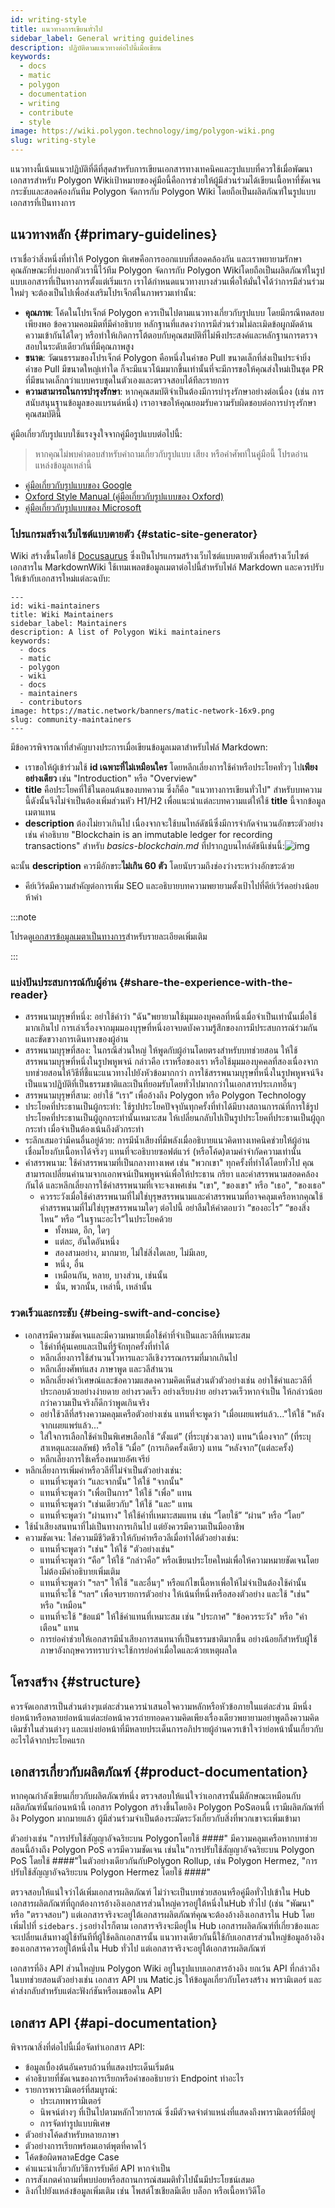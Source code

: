 ```yaml
---
id: writing-style
title: แนวทางการเขียนทั่วไป
sidebar_label: General writing guidelines
description: ปฏิบัติตามแนวทางต่อไปนี้เมื่อเขียน
keywords:
  - docs
  - matic
  - polygon
  - documentation
  - writing
  - contribute
  - style
image: https://wiki.polygon.technology/img/polygon-wiki.png
slug: writing-style
---
```


แนวทางนี้เน้นแนวปฏิบัติที่ดีที่สุดสำหรับการเขียนเอกสารทางเทคนิคและรูปแบบที่ควรใช้เมื่อพัฒนาเอกสารสำหรับ Polygon Wikiเป้าหมายของคู่มือนี้คือการช่วยให้ผู้มีส่วนร่วมได้เขียนเนื้อหาที่ชัดเจน กระชับและสอดค้องกันทีม Polygon จัดการกับ Polygon Wiki โดยถือเป็นผลิตภัณฑ์ในรูปแบบเอกสารที่เป็นทางการ

## แนวทางหลัก {#primary-guidelines}

เราเชื่อว่าสิ่งหนึ่งที่ทำให้ Polygon พิเศษคือการออกแบบที่สอดคล้องกัน และเราพยายามรักษาคุณลักษณะที่บ่งบอกตัวเรานี้ไว้ทีม Polygon จัดการกับ Polygon Wikiโดยถือเป็นผลิตภัณฑ์ในรูปแบบเอกสารที่เป็นทางการตั้งแต่เริ่มแรก เราได้กำหนดแนวทางบางส่วนเพื่อให้มั่นใจได้ว่าการมีส่วนร่วมใหม่ๆ จะต้องเป็นไปเพื่อส่งเสริมโปรเจ็กต์ในภาพรวมเท่านั้น:

- **คุณภาพ**: โค้ดในโปรเจ็กต์ Polygon ควรเป็นไปตามแนวทางเกี่ยวกับรูปแบบ โดยมีกรณีทดสอบเพียงพอ ข้อความคอมมิตที่มีคำอธิบาย หลักฐานที่แสดงว่าการมีส่วนร่วมไม่ละเมิดข้อผูกมัดด้านความเข้ากันได้ใดๆ หรือทำให้เกิดการโต้ตอบกับคุณสมบัติที่ไม่พึงประสงค์และหลักฐานการตรวจสอบในระดับเดียวกันที่มีคุณภาพสูง
- **ขนาด**: วัฒนธรรมของโปรเจ็กต์ Polygon คือหนึ่งในคำขอ Pull ขนาดเล็กที่ส่งเป็นประจำยิ่งคำขอ Pull มีขนาดใหญ่เท่าใด ก็จะมีแนวโน้มมากขึ้นเท่านั้นที่จะมีการขอให้คุณส่งใหม่เป็นชุด PR ที่มีขนาดเล็กกว่าแบบครบชุดในตัวเองและตรวจสอบได้ทีละรายการ
- **ความสามารถในการบำรุงรักษา**: หากคุณสมบัติจำเป็นต้องมีการบำรุงรักษาอย่างต่อเนื่อง (เช่น การสนับสนุนฐานข้อมูลของแบรนด์หนึ่ง) เราอาจขอให้คุณยอมรับความรับผิดชอบต่อการบำรุงรักษาคุณสมบัตินี้

คู่มือเกี่ยวกับรูปแบบใช้แรงจูงใจจากคู่มือรูปแบบต่อไปนี้:

> หากคุณไม่พบคำตอบสำหรับคำถามเกี่ยวกับรูปแบบ เสียง หรือคำศัพท์ในคู่มือนี้ โปรดอ่านแหล่งข้อมูลเหล่านี้

- [คู่มือเกี่ยวกับรูปแบบของ Google](https://github.com/google/styleguide/blob/gh-pages/docguide/style.md)
- [Oxford Style Manual (คู่มือเกี่ยวกับรูปแบบของ Oxford)](https://global.oup.com/academic/product/new-oxford-style-manual-9780198767251?cc=nl&lang=en&)
- [คู่มือเกี่ยวกับรูปแบบของ Microsoft](https://docs.microsoft.com/en-us/style-guide/welcome/)

### โปรแกรมสร้างเว็บไซต์แบบตายตัว {#static-site-generator}

Wiki สร้างขึ้นโดยใช้ [Docusaurus](https://docusaurus.io/) ซึ่งเป็นโปรแกรมสร้างเว็บไซต์แบบตายตัวเพื่อสร้างเว็บไซต์เอกสารใน MarkdownWiki ใช้เทมเพลตข้อมูลเมตาต่อไปนี้สำหรับไฟล์ Markdown และควรปรับให้เข้ากับเอกสารใหม่แต่ละฉบับ:

```
---
id: wiki-maintainers
title: Wiki Maintainers
sidebar_label: Maintainers
description: A list of Polygon Wiki maintainers
keywords:
  - docs
  - matic
  - polygon
  - wiki
  - docs
  - maintainers
  - contributors
image: https://matic.network/banners/matic-network-16x9.png
slug: community-maintainers
---
```

มีข้อควรพิจารณาที่สำคัญบางประการเมื่อเขียนข้อมูลเมตาสำหรับไฟล์ Markdown:
- เราขอให้ผู้เข้าร่วมใช้ **id เฉพาะที่ไม่เหมือนใคร** โดยหลีกเลี่ยงการใช้คำหรือประโยคทั่วๆ ไป**เพียงอย่างเดียว** เช่น "Introduction" หรือ "Overview"
- **title** คือประโยคที่ใช้ในตอนต้นของบทความ ซึ่งก็คือ "แนวทางการเขียนทั่วไป" สำหรับบทความนี้ดังนั้นจึงไม่จำเป็นต้องเพิ่มส่วนหัว H1/H2 เพื่อแนะนำแต่ละบทความแต่ให้ใช้ **title** นี้จากข้อมูลเมตาแทน
- **description** ต้องไม่ยาวเกินไป เนื่องจากจะใช้บนไทล์ดัชนีซึ่งมีการจำกัดจำนวนอักขระตัวอย่างเช่น คำอธิบาย "Blockchain is an immutable ledger for recording transactions" สำหรับ *basics-blockchain.md* ที่ปรากฏบนไทล์ดัชนีเช่นนี้:![img](/img/contribute/index-tile.png)

ฉะนั้น **description** ควรมีอักขระ**ไม่เกิน 60 ตัว** โดยนับรวมถึงช่องว่างระหว่างอักขระด้วย
- คีย์เวิร์ดมีความสำคัญต่อการเพิ่ม SEO และอธิบายบทความพยายามตั้งเป้าไปที่คีย์เวิร์ดอย่างน้อยห้าคำ

:::note

โปรดดู[เอกสารข้อมูลเมตาเป็นทางการ](https://docusaurus.io/docs/next/api/plugins/@docusaurus/plugin-content-docs#markdown-front-matter)สำหรับรายละเอียดเพิ่มเติม

:::

### แบ่งปันประสบการณ์กับผู้อ่าน {#share-the-experience-with-the-reader}

- สรรพนามบุรุษที่หนึ่ง: อย่าใช้คำว่า "ฉัน"พยายามใช้มุมมองบุคคลที่หนึ่งเมื่อจำเป็นเท่านั้นเมื่อใช้มากเกินไป การเล่าเรื่องจากมุมมองบุรุษที่หนึ่งอาจบดบังความรู้สึกของการมีประสบการณ์ร่วมกันและขัดขวางการเดินทางของผู้อ่าน
- สรรพนามบุรุษที่สอง: ในกรณีส่วนใหญ่ ให้พูดกับผู้อ่านโดยตรงสำหรับบทช่วยสอน ให้ใช้สรรพนามบุรุษที่หนึ่งในรูปพหูพจน์ กล่าวคือ เราหรือของเรา หรือใช้มุมมองบุคคลที่สองเนื่องจากบทช่วยสอนให้วิธีที่ชี้แนะแนวทางไปยังหัวข้อมากกว่า การใช้สรรพนามบุรุษที่หนึ่งในรูปพหูพจน์จึงเป็นแนวปฏิบัติที่เป็นธรรมชาติและเป็นที่ยอมรับโดยทั่วไปมากกว่าในเอกสารประเภทอื่นๆ
- สรรพนามบุรุษที่สาม: อย่าใช้ “เรา” เพื่ออ้างถึง Polygon หรือ Polygon Technology
- ประโยคที่ประธานเป็นผู้กระทำ: ใช้รูปประโยคปัจจุบันทุกครั้งที่ทำได้มีบางสถานการณ์ที่การใช้รูปประโยคที่ประธานเป็นผู้ถูกกระทำนั้นเหมาะสม ให้เปลี่ยนกลับไปเป็นรูปประโยคที่ประธานเป็นผู้ถูกกระทำ เมื่อจำเป็นต้องเน้นถึงตัวกระทำ
- ระลึกเสมอว่ามีคนอื่นอยู่ด้วย: การมีน้ำเสียงที่มีพลังเมื่ออธิบายแนวคิดทางเทคนิคช่วยให้ผู้อ่านเชื่อมโยงกับเนื้อหาได้จริงๆ แทนที่จะอธิบายซอฟต์แวร์ (หรือโค้ด)ตามคำจำกัดความเท่านั้น
- คำสรรพนาม: ใช้คำสรรพนามที่เป็นกลางทางเพศ เช่น "พวกเขา" ทุกครั้งที่ทำได้โดยทั่วไป คุณสามารถเปลี่ยนคำนามจากเอกพจน์เป็นพหูพจน์เพื่อให้ประธาน กริยา และคำสรรพนามสอดคล้องกันได้ และหลีกเลี่ยงการใช้คำสรรพนามที่เจาะจงเพศเช่น "เขา", "ของเขา" หรือ "เธอ", "ของเธอ"
  - ควรระวังเมื่อใช้คำสรรพนามที่ไม่ใช่บุรุษสรรพนามและคำสรรพนามที่อาจคลุมเครือหากคุณใช้คำสรรพนามที่ไม่ใช่บุรุษสรรพนามใดๆ ต่อไปนี้ อย่าลืมให้คำตอบว่า “ของอะไร” “ของสิ่งไหน” หรือ “ในฐานะอะไร”ในประโยคด้วย
    - ทั้งหมด, อีก, ใดๆ
    - แต่ละ, อันใดอันหนึ่ง
    - สองสามอย่าง, มากมาย, ไม่ใช่สิ่งใดเลย, ไม่มีเลย,
    - หนึ่ง, อื่น
    - เหมือนกัน, หลาย, บางส่วน, เช่นนั้น
    - นั่น, พวกนั้น, เหล่านี้, เหล่านั้น

### รวดเร็วและกระชับ {#being-swift-and-concise}

- เอกสารมีความชัดเจนและมีความหมายเมื่อใช้คำที่จำเป็นและวลีที่เหมาะสม
  - ใช้คำที่คุ้นเคยและเป็นที่รู้จักทุกครั้งที่ทำได้
  - หลีกเลี่ยงการใช้สำนวนโวหารและวลีเชิงวรรณกรรมที่มากเกินไป
  - หลีกเลี่ยงศัพท์แสง ภาษาพูด และวลีสำนวน
  - หลีกเลี่ยงคำวิเศษณ์และข้อความแสดงความคิดเห็นส่วนตัวตัวอย่างเช่น อย่าใช้คำและวลีที่ประกอบด้วยอย่างง่ายดาย อย่างรวดเร็ว อย่างเรียบง่าย อย่างรวดเร็วหากจำเป็น ให้กล่าวน้อยกว่าความเป็นจริงก็ดีกว่าพูดเกินจริง
  - อย่าใช้วลีที่สร้างความคลุมเครือตัวอย่างเช่น แทนที่จะพูดว่า "เมื่อเผยแพร่แล้ว..."ให้ใช้ "หลังจากเผยแพร่แล้ว..."
  - ใส่ใจการเลือกใช้คำเป็นพิเศษเลือกใช้ “ตั้งแต่” (ที่ระบุช่วงเวลา) แทน“เนื่องจาก” (ที่ระบุสาเหตุและผลลัพธ์) หรือใช้ “เมื่อ” (การเกิดครั้งเดียว) แทน “หลังจาก”(แต่ละครั้ง)
  - หลีกเลี่ยงการใช้เครื่องหมายอัศเจรีย์
- หลีกเลี่ยงการเพิ่มคำหรือวลีที่ไม่จำเป็นตัวอย่างเช่น:
  - แทนที่จะพูดว่า “และจากนั้น” ให้ใช้ "จากนั้น"
  - แทนที่จะพูดว่า "เพื่อเป็นการ" ให้ใช้ "เพื่อ" แทน
  - แทนที่จะพูดว่า "เช่นเดียวกับ" ให้ใช้ "และ" แทน
  - แทนที่จะพูดว่า "ผ่านทาง" ให้ใช้คำที่เหมาะสมแทน เช่น “โดยใช้” “ผ่าน” หรือ “โดย”
- ใช้น้ำเสียงสนทนาที่ไม่เป็นทางการเกินไป แต่ยังควรมีความเป็นมืออาชีพ
- ความชัดเจน: ใส่ความมีชีวิตชีวาให้กับคำหรือวลีเมื่อทำได้ตัวอย่างเช่น:
  - แทนที่จะพูดว่า "เช่น" ให้ใช้ "ตัวอย่างเช่น"
  - แทนที่จะพูดว่า “คือ” ให้ใช้ “กล่าวคือ” หรือเขียนประโยคใหม่เพื่อให้ความหมายชัดเจนโดยไม่ต้องมีคำอธิบายเพิ่มเติม
  - แทนที่จะพูดว่า "ฯลฯ" ให้ใช้ "และอื่นๆ" หรือแก้ไขเนื้อหาเพื่อให้ไม่จำเป็นต้องใช้คำนั้นแทนที่จะใช้ “ฯลฯ” เพื่อจบรายการตัวอย่าง ให้เน้นที่หนึ่งหรือสองตัวอย่าง และใช้ "เช่น" หรือ "เหมือน"
  - แทนที่จะใช้ "ข้อแม้" ให้ใช้คำแทนที่เหมาะสม เช่น "ประกาศ" "ข้อควรระวัง" หรือ "คำเตือน" แทน
  - การย่อคำช่วยให้เอกสารมีน้ำเสียงการสนทนาที่เป็นธรรมชาติมากขึ้น อย่างน้อยก็สำหรับผู้ใช้ภาษาอังกฤษควรทราบว่าจะใช้การย่อคำเมื่อใดและด้วยเหตุผลใด

## โครงสร้าง {#structure}

ควรจัดเอกสารเป็นส่วนต่างๆแต่ละส่วนควรนำเสนอใจความหลักหรือหัวข้อภายในแต่ละส่วน มีหนึ่งย่อหน้าหรือหลายย่อหน้าแต่ละย่อหน้าควรถ่ายทอดความคิดเพียงเรื่องเดียวพยายามอย่าพูดถึงความคิดเดิมซ้ำในส่วนต่างๆ และแบ่งย่อหน้าที่มีหลายประเด็นการอภิปรายผู้อ่านควรเข้าใจว่าย่อหน้านั้นเกี่ยวกับอะไรได้จากประโยคแรก

## เอกสารเกี่ยวกับผลิตภัณฑ์ {#product-documentation}

หากคุณกำลังเขียนเกี่ยวกับผลิตภัณฑ์หนึ่ง ตรวจสอบให้แน่ใจว่าเอกสารนั้นมีลักษณะเหมือนกับผลิตภัณฑ์นั้นก่อนหน้านี้ เอกสาร Polygon สร้างขึ้นโดยอิง Polygon PoSตอนนี้ เรามีผลิตภัณฑ์ที่อิง Polygon มากมายแล้ว ผู้มีส่วนร่วมจำเป็นต้องระมัดระวังเกี่ยวกับสิ่งที่พวกเขาจะเพิ่มเข้ามา

ตัวอย่างเช่น "การปรับใช้สัญญาอัจฉริยะบน Polygonโดยใช้ ####" มีความคลุมเครือหากบทช่วยสอนนี้อ้างถึง Polygon PoS ควรมีความชัดเจน เช่นใน"การปรับใช้สัญญาอัจฉริยะบน Polygon PoS โดยใช้ ####"ในตัวอย่างเดียวกันกับPolygon Rollup, เช่น Polygon Hermez, "การปรับใช้สัญญาอัจฉริยะบน Polygon Hermez โดยใช้ ####"

ตรวจสอบให้แน่ใจว่าได้เพิ่มเอกสารผลิตภัณฑ์ ไม่ว่าจะเป็นบทช่วยสอนหรือคู่มือทั่วไปเข้าใน Hub เอกสารผลิตภัณฑ์ที่ถูกต้องการอ้างอิงเอกสารส่วนใหญ่ควรอยู่ใต้หนึ่งในHub ทั่วไป (เช่น "พัฒนา" หรือ "ตรวจสอบ") แต่เอกสารจริงจะอยู่ใต้เอกสารผลิตภัณฑ์คุณจะต้องอ้างอิงเอกสารใน Hub โดยเพิ่มไปที่ `sidebars.js`อย่างไรก็ตาม เอกสารจริงจะมีอยู่ใน Hub เอกสารผลิตภัณฑ์ที่เกี่ยวข้องและจะเปลี่ยนเส้นทางผู้ใช้ทันทีที่ผู้ใช้คลิกเอกสารนั้น แนวทางเดียวกันนี้ใช้กับเอกสารส่วนใหญ่ข้อมูลอ้างอิงของเอกสารควรอยู่ใต้หนึ่งใน Hub ทั่วไป แต่เอกสารจริงจะอยู่ใต้เอกสารผลิตภัณฑ์

เอกสารที่อิง API ส่วนใหญ่บน Polygon Wiki อยู่ในรูปแบบเอกสารอ้างอิง ยกเว้น API ที่กล่าวถึงในบทช่วยสอนตัวอย่างเช่น เอกสาร API บน Matic.js ให้ข้อมูลเกี่ยวกับโครงสร้าง พารามิเตอร์ และค่าส่งกลับสำหรับแต่ละฟังก์ชันหรือเมธอดใน API

## เอกสาร API {#api-documentation}

พิจารณาสิ่งที่ต่อไปนี้เมื่อจัดทำเอกสาร API:

* ข้อมูลเบื้องต้นอันครบถ้วนที่แสดงประเด็นเริ่มต้น
* คำอธิบายที่ชัดเจนของการเรียกหรือคำขออธิบายว่า Endpoint ทำอะไร
* รายการพารามิเตอร์ที่สมบูรณ์:
  * ประเภทพารามิเตอร์
  * นิพจน์ต่างๆ ที่เป็นไปตามหลักไวยากรณ์ ซึ่งมีตัวจดจำตำแหน่งที่แสดงถึงพารามิเตอร์ที่มีอยู่
  * การจัดทำรูปแบบพิเศษ
* ตัวอย่างโค้ดสำหรับหลายภาษา
* ตัวอย่างการเรียกพร้อมเอาต์พุตที่คาดไว้
* โค้ดข้อผิดพลาดEdge Case
* คำแนะนำเกี่ยวกับวิธีการรับคีย์ API หากจำเป็น
* การสังเกตคำถามที่พบบ่อยหรือสถานการณ์สมมติทั่วไปนั้นมีประโยชน์เสมอ
* ลิงก์ไปยังแหล่งข้อมูลเพิ่มเติม เช่น โพสต์โซเชียลมีเดีย บล็อก หรือเนื้อหาวิดีโอ
